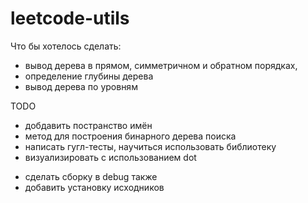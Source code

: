 # leetcode-utils

Что бы хотелось сделать:

- вывод дерева в прямом, симметричном и обратном порядках,
- определение глубины дерева
- вывод дерева по уровням

TODO
- добдавить постранство имён
- метод для построения бинарного дерева поиска
- написать гугл-тесты, научиться использовать библиотеку
- визуализировать с использованием dot

+ сделать сборку в debug также
+ добавить установку исходников 